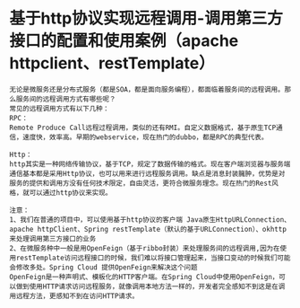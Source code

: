 # 基于http协议实现远程调用-调用第三方接口的配置和使用案例（apache httpclient、restTemplate）

    无论是微服务还是分布式服务（都是SOA，都是面向服务编程），都面临着服务间的远程调用。那么服务间的远程调用方式有哪些呢？
    常见的远程调用方式有以下几种：
    RPC：
    Remote Produce Call远程过程调用，类似的还有RMI。自定义数据格式，基于原生TCP通信，速度快，效率高。早期的webservice，现在热门的dubbo，都是RPC的典型代表。
    
    Http：
    http其实是一种网络传输协议，基于TCP，规定了数据传输的格式。现在客户端浏览器与服务端通信基本都是采用Http协议，也可以用来进行远程服务调用。缺点是消息封装臃肿，优势是对服务的提供和调用方没有任何技术限定，自由灵活，更符合微服务理念。现在热门的Rest风格，就可以通过http协议来实现。
    
    注意：
    1、我们在普通的项目中，可以使用基于http协议的客户端 Java原生HttpURLConnection、apache httpClient、Spring restTemplate（默认的基于URLConnection）、okhttp来处理调用第三方接口的业务
    2、在微服务种中一般是用OpenFeign（基于ribbo封装）来处理服务间的远程调用,因为在使用restTemplate访问远程接口的时候，我们难以将接口管理起来，当接口变动的时候我们可能会修改多处。Spring Cloud 提供OpenFeign来解决这个问题
    OpenFeign是一种声明式、模板化的HTTP客户端。在Spring Cloud中使用OpenFeign，可以做到使用HTTP请求访问远程服务，就像调用本地方法一样的，开发者完全感知不到这是在调用远程方法，更感知不到在访问HTTP请求。
